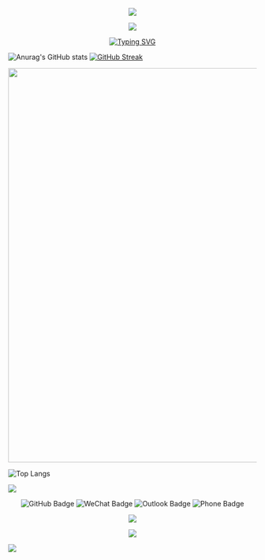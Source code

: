 <p align="center">
<img src="https://capsule-render.vercel.app/api?type=waving&color=timeGradient&height=300&&section=header&text={TITLE}&fontSize=90&fontAlign=50&fontAlignY=30&desc={SUB_TITLE}&descAlign=50&descSize=30&descAlignY=60&animation=twinkling" />
</p>

<p align="center">
<img src="https://capsule-render.vercel.app/api?type=venom&color=timeGradient&height=300&&section=header&text=HI%20WELCOME&fontSize=90&fontAlign=50&fontAlignY=30&fontColor=000000&desc=I%20am%20Zexin_LEI&descAlign=50&descSize=30&descAlignY=60&animation=twinkling" />
</p>

<p align="center">
  <a href="https://git.io/typing-svg">
    <img src="https://readme-typing-svg.demolab.com?font=Orbitron&pause=1000&color=000000&center=true&vCenter=true&width=435&lines=Welcome+to+my+Github+profile+page!;I'm+a+quantitative+trader" alt="Typing SVG" />
  </a>
</p>


![Anurag's GitHub stats](https://github-readme-stats.vercel.app/api?username=Turtle20241&show_icons=true&theme=transparent&hide_border=true)
[![GitHub Streak](https://streak-stats.demolab.com?user=Turtle20241&theme=transparent&hide_border=true&mode=weekly)](https://git.io/streak-stats)

<img width="800" src="https://github-readme-activity-graph.vercel.app/graph?username=Turtle20241&theme=github-compact&hide_border=true&area=true" />

![Top Langs](https://github-readme-stats-eight-gamma-40.vercel.app/api/top-langs/?username=Turtle20241&size_weight=0.5&count_weight=0.5)

<img align="center" src="https://github-readme-stats.vercel.app/api/wakatime?username=Turtle20241&theme=transparent&hide_border=true&layout=compact&langs_count=22" />

<p align="center">
  <img src="https://img.shields.io/badge/GitHub-Turtle20241-blue?logo=github" alt="GitHub Badge" />
  <img src="https://img.shields.io/badge/WeChat-13760962030-07C160?logo=wechat" alt="WeChat Badge" />
  <img src="https://img.shields.io/badge/Outlook-Zexin_LEIoutlook.com-0078D4?logo=microsoft-outlook&logoColor=white" alt="Outlook Badge" />
  <img src="https://img.shields.io/badge/Phone-137--6096--2030-blue?logo=telephone&logoColor=white" alt="Phone Badge" />
</p>



<p align="center">
<img src="https://capsule-render.vercel.app/api?type=transparent&color=timeGradient&height=300&&section=footer&text={TITLE}&fontSize=90&fontAlign=50&fontAlignY=70&desc={SUB_TITLE}&descAlign=50&descSize=30&descAlignY=40&animation=twinkling" />
</p>


<p align="center">
  <a href="https://skillicons.dev">
    <img src="https://skillicons.dev/icons?i=anaconda,pycharm,py,github,latex,gmail,instagram,twitter" />
  </a>
</p>

<img src="https://komarev.com/ghpvc/?username=Turtle20241&abbreviated=true" />

